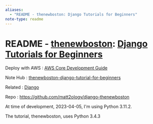 ```yaml
---
aliases:
  - "README - thenewboston: Django Tutorials for Beginners"
note-type: readme
---
```


# README - [thenewboston](https://www.youtube.com/@thenewboston): [Django Tutorials for Beginners](https://www.youtube.com/playlist?list=PL6gx4Cwl9DGBlmzzFcLgDhKTTfNLfX1IK)

Deploy with AWS : [AWS Core Development Guide](aws-core-deployment-guide.pdf)

Note Hub : [thenewboston-django-tutorial-for-beginners](thenewboston-django-tutorial-for-beginners.md)

Related : [Django](../../4-hub-notes-🚉/Django.md)

Repo : <https://github.com/matt2ology/django-thenewboston>

At time of development, 2023-04-05, I'm using Python 3.11.2.

The tutorial, thenewboston, uses Python 3.4.3
